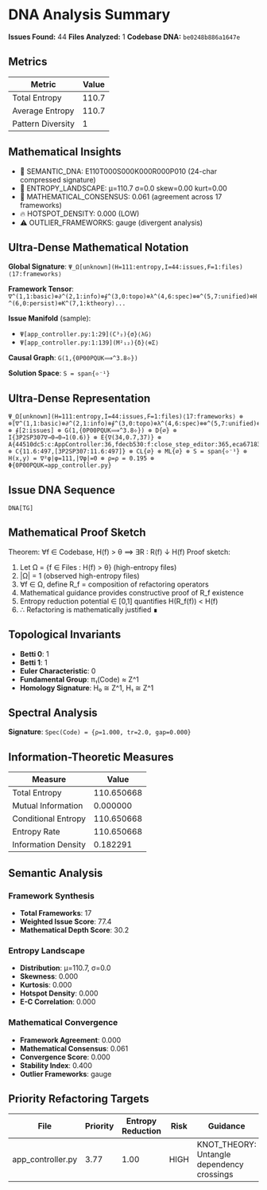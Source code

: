 # DNA Analysis Summary

**Issues Found:** 44
**Files Analyzed:** 1
**Codebase DNA:** `be0248b886a1647e`

## Metrics

| Metric | Value |
|--------|-------|
| Total Entropy | 110.7 |
| Average Entropy | 110.7 |
| Pattern Diversity | 1 |

## Mathematical Insights

- 🧬 SEMANTIC_DNA: E110T000S000K000R000P010 (24-char compressed signature)
- 🌄 ENTROPY_LANDSCAPE: μ=110.7 σ=0.0 skew=0.00 kurt=0.00
- 🔬 MATHEMATICAL_CONSENSUS: 0.061 (agreement across 17 frameworks)
- 🔥 HOTSPOT_DENSITY: 0.000 (LOW)
- ⚠️  OUTLIER_FRAMEWORKS: gauge (divergent analysis)

## Ultra-Dense Mathematical Notation

**Global Signature**: `Ψ_Ω[unknown](H=111:entropy,I=44:issues,F=1:files)⟨17:frameworks⟩`

**Framework Tensor**: `∇^(1,1:basic)⊗∂^(2,1:info)⊗∮^(3,0:topo)⊗λ^(4,6:spec)⊗⊗^(5,7:unified)⊗H^(6,0:persist)⊗K^(7,1:ktheory)...`

**Issue Manifold** (sample):
- `Ψ[app_controller.py:1:29](C³₂){σ}⟨λG⟩`
- `Ψ[app_controller.py:1:139](M²₁₂){δ}⟨⊗Σ⟩`

**Causal Graph**: `G(1,{0P00PQUK⟹^3.8⟡})`

**Solution Space**: `S = span{⟡⁻¹}`

## Ultra-Dense Representation

```
Ψ_Ω[unknown](H=111:entropy,I=44:issues,F=1:files)⟨17:frameworks⟩ ⊗ ⊗[∇^(1,1:basic)⊗∂^(2,1:info)⊗∮^(3,0:topo)⊗λ^(4,6:spec)⊗⊗^(5,7:unified)⊗H^(6,0:persist)⊗K^(7,1:ktheory)⊗∞^(8,1:ultimate)⊗⟂^(9,0:percol)⊗Ω^(10,0:random)⊗G^(11,15:gauge)⊗S^(12,1:spin)⊗⟡^(13,0:knot)⊗M^(14,1:matroid)⊗C^(15,1:category)⊗T^(16,7:tropical)⊗Σ^(17,2:advanced)] ⊗ ∮[2:issues] ⊗ G(1,{0P00PQUK⟹^3.8⟡}) ⊗ D{∅} ⊗ I{3P2SP307∇→0→0→1(0.6)} ⊗ E{∇(34,0.7,37)} ⊗ A{44510dc5:c:AppController:36,fdecb530:f:close_step_editor:365,eca67183:f:_handle_quit:405,e1b2c5f9:f:cleanup_controller:97,68d741ce:f:_create_command_handler:208,bc2f7f3c:f:handler:210,472b2e94:f:_create_plate_list_container:225,67bdfbc2:f:_create_step_list_container:251,a402d5cb:f:open_step_editor:327,b30ad51e:f:run_async:481} ⊗ C{11.6:497,[3P2SP307:11.6:497]} ⊗ CL{∅} ⊗ ML{∅} ⊗ S = span{⟡⁻¹} ⊗ H(x,y) = ∇²φ|φ=111,|∇φ|=0 ⊗ ρ=ρ = 0.195 ⊗ Φ{0P00PQUK→app_controller.py}
```

## Issue DNA Sequence

```
DNA[TG]
```

## Mathematical Proof Sketch

Theorem: ∀f ∈ Codebase, H(f) > θ ⟹ ∃R : R(f) ↓ H(f)
Proof sketch:
1. Let Ω = {f ∈ Files : H(f) > θ} (high-entropy files)
2. |Ω| = 1 (observed high-entropy files)
3. ∀f ∈ Ω, define R_f = composition of refactoring operators
4. Mathematical guidance provides constructive proof of R_f existence
5. Entropy reduction potential ∈ [0,1] quantifies H(R_f(f)) < H(f)
6. ∴ Refactoring is mathematically justified ∎

## Topological Invariants

- **Betti 0**: 1
- **Betti 1**: 1
- **Euler Characteristic**: 0
- **Fundamental Group**: π₁(Code) ≈ Z^1
- **Homology Signature**: H₀ ≅ Z^1, H₁ ≅ Z^1

## Spectral Analysis

**Signature**: `Spec(Code) = {ρ=1.000, tr=2.0, gap=0.000}`

## Information-Theoretic Measures

| Measure | Value |
|---------|-------|
| Total Entropy | 110.650668 |
| Mutual Information | 0.000000 |
| Conditional Entropy | 110.650668 |
| Entropy Rate | 110.650668 |
| Information Density | 0.182291 |

## Semantic Analysis

### Framework Synthesis
- **Total Frameworks**: 17
- **Weighted Issue Score**: 77.4
- **Mathematical Depth Score**: 30.2

### Entropy Landscape
- **Distribution**: μ=110.7, σ=0.0
- **Skewness**: 0.000
- **Kurtosis**: 0.000
- **Hotspot Density**: 0.000
- **E-C Correlation**: 0.000

### Mathematical Convergence
- **Framework Agreement**: 0.000
- **Mathematical Consensus**: 0.061
- **Convergence Score**: 0.000
- **Stability Index**: 0.400
- **Outlier Frameworks**: gauge

## Priority Refactoring Targets

| File | Priority | Entropy Reduction | Risk | Guidance |
|------|----------|-------------------|------|----------|
| app_controller.py | 3.77 | 1.00 | HIGH | KNOT_THEORY: Untangle dependency crossings |
